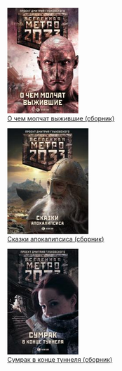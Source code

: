![](О%20чем%20молчат%20выжившие%20(сборник).jpg)  
[О чем молчат выжившие (сборник)](О%20чем%20молчат%20выжившие%20(сборник).md)

![](Сказки%20апокалипсиса%20(сборник).jpg)  
[Сказки апокалипсиса (сборник)](Сказки%20апокалипсиса%20(сборник).md)

![](Сумрак%20в%20конце%20туннеля%20(сборник).jpg)  
[Сумрак в конце туннеля (сборник)](Сумрак%20в%20конце%20туннеля%20(сборник).md)
